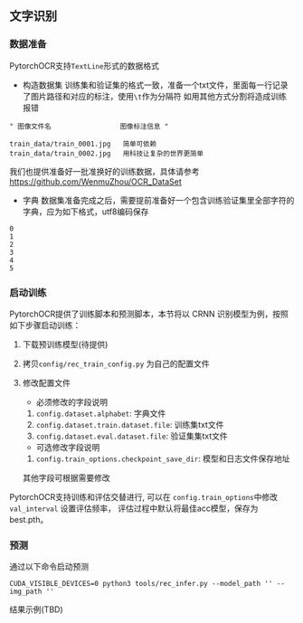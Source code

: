 ## 文字识别

### 数据准备

PytorchOCR支持`TextLine`形式的数据格式

* 构造数据集
训练集和验证集的格式一致，准备一个txt文件，里面每一行记录了图片路径和对应的标注，使用`\t`作为分隔符
如用其他方式分割将造成训练报错


```shell script
" 图像文件名                 图像标注信息 "

train_data/train_0001.jpg   简单可依赖
train_data/train_0002.jpg   用科技让复杂的世界更简单
```

我们也提供准备好一批准换好的训练数据，具体请参考 https://github.com/WenmuZhou/OCR_DataSet

* 字典
数据集准备完成之后，需要提前准备好一个包含训练验证集里全部字符的字典，应为如下格式，utf8编码保存
```shell script
0
1
2
3
4
5
```

### 启动训练
PytorchOCR提供了训练脚本和预测脚本，本节将以 CRNN 识别模型为例，按照如下步骤启动训练：
1. 下载预训练模型(待提供)
2. 拷贝`config/rec_train_config.py` 为自己的配置文件
3. 修改配置文件
    * 必须修改的字段说明
     1. `config.dataset.alphabet`: 字典文件
     2. `config.dataset.train.dataset.file`: 训练集txt文件
     3. `config.dataset.eval.dataset.file`: 验证集集txt文件
    
    * 可选修改字段说明
    1. `config.train_options.checkpoint_save_dir`: 模型和日志文件保存地址
    
    其他字段可根据需要修改

PytorchOCR支持训练和评估交替进行, 可以在 `config.train_options`中修改 `val_interval` 设置评估频率，
评估过程中默认将最佳acc模型，保存为 best.pth。

### 预测
通过以下命令启动预测
```shell script
CUDA_VISIBLE_DEVICES=0 python3 tools/rec_infer.py --model_path '' --img_path ''
```
结果示例(TBD)
    